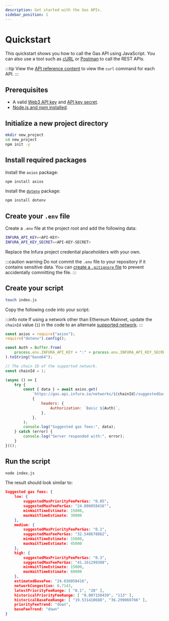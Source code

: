 ```yaml
---
description: Get started with the Gas APIs.
sidebar_position: 1
---
```


# Quickstart

This quickstart shows you how to call the Gas API using JavaScript.
You can also use a tool such as [cURL](https://curl.se/) or [Postman](https://www.postman.com/) to
call the REST APIs.

:::tip
View the [API reference content](api-reference/index.md) to view the `curl` command for each API. 
:::

## Prerequisites

- A valid [Web3 API key](https://docs.infura.io/networks/ethereum/how-to/secure-a-project/project-id)
  and [API key secret](https://docs.infura.io/networks/ethereum/how-to/secure-a-project/project-secret).
- [Node.js and npm installed](https://nodejs.org/en/download).

## Initialize a new project directory

```bash
mkdir new_project
cd new_project
npm init -y
```

## Install required packages

Install the `axios` package:

```bash
npm install axios
```

Install the [`dotenv`](https://docs.infura.io/tutorials/developer-tools/javascript-dotenv) package:

```bash
npm install dotenv
```

## Create your `.env` file

Create a `.env` file at the project root and add the following data:

```bash title=".env"
INFURA_API_KEY=<API-KEY>
INFURA_API_KEY_SECRET=<API-KEY-SECRET>
```

Replace the Infura project credential placeholders with your own.

:::caution warning
Do not commit the `.env` file to your repository if it contains sensitive data.
You can [create a `.gitignore`
file](https://docs.infura.io/tutorials/developer-tools/javascript-dotenv#create-a-.gitignore-file)
to prevent accidentally committing the file.
:::

## Create your script

```bash
touch index.js
```

Copy the following code into your script:

:::info note
If using a network other than Ethereum Mainnet, update the `chainId` value (`1`) in the code to an
alternate [supported network](supported-networks.md).
:::

```javascript title="index.js"
const axios = require("axios");
require("dotenv").config();

const Auth = Buffer.from(
    process.env.INFURA_API_KEY + ":" + process.env.INFURA_API_KEY_SECRET,
).toString("base64");

// The chain ID of the supported network.
const chainId = 1;

(async () => {
    try {
        const { data } = await axios.get(
            `https://gas.api.infura.io/networks/${chainId}/suggestedGasFees`,
            {
                headers: {
                    Authorization: `Basic ${Auth}`,
                },
            },
        );
        console.log("Suggested gas fees:", data);
    } catch (error) {
        console.log("Server responded with:", error);
    }
})();
```

## Run the script

```bash
node index.js
```

The result should look similar to:

```json
Suggested gas fees: {
    low: {
        suggestedMaxPriorityFeePerGas: "0.05",
        suggestedMaxFeePerGas: "24.086058416"',
        minWaitTimeEstimate: 15000,
        maxWaitTimeEstimate: 30000
    },
    medium: {
        suggestedMaxPriorityFeePerGas: "0.1",
        suggestedMaxFeePerGas: "32.548678862",
        minWaitTimeEstimate: 15000,
        maxWaitTimeEstimate: 45000
    },
    high: {
        suggestedMaxPriorityFeePerGas: "0.3",
        suggestedMaxFeePerGas: "41.161299308",
        minWaitTimeEstimate: 15000,
        maxWaitTimeEstimate: 60000
    },
    estimatedBaseFee: "24.036058416",
    networkCongestion: 0.7143,
    latestPriorityFeeRange: [ "0.1", "20" ],
    historicalPriorityFeeRange: [ "0.007150439", "113" ],
    historicalBaseFeeRange: [ "19.531410688", "36.299069766" ],
    priorityFeeTrend: "down",
    baseFeeTrend: "down"
}
```
